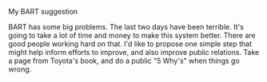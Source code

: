 My BART suggestion

BART has some big problems. The last two days have been terrible. It's going to take a lot of time and money to make this system better. There are good people working hard on that. I'd like to propose one simple step that might help inform efforts to improve, and also improve public relations. Take a page from Toyota's book, and do a public "5 Why's" when things go wrong. 
